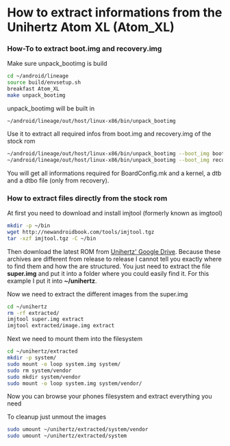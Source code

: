How to extract informations from the Unihertz Atom XL (Atom_XL)
=================================================

### How-To to extract boot.img and recovery.img

Make sure unpack_bootimg is build

```bash
cd ~/android/lineage
source build/envsetup.sh
breakfast Atom_XL
make unpack_bootimg
```

unpack_bootimg will be built in

	~/android/lineage/out/host/linux-x86/bin/unpack_bootimg

Use it to extract all required infos from boot.img and recovery.img of the stock rom

```bash
~/android/lineage/out/host/linux-x86/bin/unpack_bootimg --boot_img boot.img --out boot
~/android/lineage/out/host/linux-x86/bin/unpack_bootimg --boot_img recovery.img --out recovery
```

You will get all informations required for BoardConfig.mk and a kernel, a dtb and a dtbo file (only from recovery).

### How to extract files directly from the stock rom

At first you need to download and install imjtool (formerly known as imgtool)

```bash
mkdir -p ~/bin
wget http://newandroidbook.com/tools/imjtool.tgz
tar -xzf imjtool.tgz -C ~/bin
```

Then download the latest ROM from [Unihertz' Google Drive](https://drive.google.com/drive/folders/0By1nhWOmuw2KdDhTUlFOZHpXQjg?sort=13&direction=a). Because these archives are different from release to release I cannot tell you exactly where to find them and how the are structured. You just need to extract the file **super.img** and put it into a folder where you could easily find it. For this example I put it into **~/unihertz**.

Now we need to extract the different images from the super.img

```bash
cd ~/unihertz
rm -rf extracted/
imjtool super.img extract
imjtool extracted/image.img extract
```
	
Next we need to mount them into the filesystem

```bash
cd ~/unihertz/extracted
mkdir -p system/
sudo mount -o loop system.img system/
sudo rm system/vendor
sudo mkdir system/vendor
sudo mount -o loop system.img system/vendor/
```

Now you can browse your phones filesystem and extract everything you need

To cleanup just unmout the images
	
```bash
sudo umount ~/unihertz/extracted/system/vendor	
sudo umount ~/unihertz/extracted/system
```
